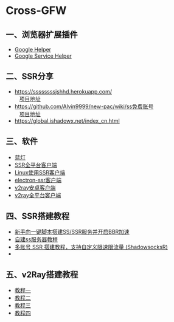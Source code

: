 # Cross-GFW
## 一、浏览器扩展插件
  * [Google Helper]( http://googlehelper.net)    
  * [Google Service Helper](https://chrome.google.com/webstore/detail/谷歌服务助手/cgncbhnhlkbdieckbbmeppcefokppagh?utm_source=chrome-app-launcher-info-dialog)    
  
## 二、SSR分享 
  * https://ssssssssjshhd.herokuapp.com/   
    [项目地址](https://github.com/the0demiurge/ShadowSocksShare-OpenShift)    
  * https://github.com/Alvin9999/new-pac/wiki/ss免费账号    
    [项目地址](https://github.com/Alvin9999/new-pac)   
  * https://global.ishadowx.net/index_cn.html   
  
## 三、软件 
  * [蓝灯](https://github.com/getlantern/forum)   
  * [SSR全平台客户端](https://www.flyzy2005.com/fan-qiang/shadowsocksr/ss-ssr-clients/) 
  * [Linux使用SSR客户端](https://mikoto10032.github.io/post/%E7%A8%8B%E5%BA%8F%E5%91%98%E9%82%A3%E4%BA%9B%E4%BA%8B/linux%E4%BD%BF%E7%94%A8ssr%E5%AE%A2%E6%88%B7%E7%AB%AF/)
  * [electron-ssr客户端](https://github.com/erguotou520/electron-ssr/releases)
  * [v2ray安卓客户端](https://yuan.ga/v2ray-android-tutorial/)
  * [v2ray全平台客户端](https://yuan.ga/v2ray-complete-tutorial/)
 
## 四、SSR搭建教程 
* [新手向一键脚本搭建SS/SSR服务并开启BBR加速](https://segmentfault.com/a/1190000015243145)
* [自建ss服务器教程](https://github.com/Alvin9999/new-pac/wiki/%E8%87%AA%E5%BB%BAss%E6%9C%8D%E5%8A%A1%E5%99%A8%E6%95%99%E7%A8%8B)
* [多账号 SSR 搭建教程，支持自定义限速限流量 (ShadowsocksR)](https://fangeqiang.com/595.html)
* []()

## 五、v2Ray搭建教程    
  * [教程一](https://toutyrater.github.io)                  
  * [教程二](https://www.helup.com/77.html)          
  * [教程三](https://www.v2ray.com/chapter_00/start.html)                 
  * [教程四](https://yuan.ga/v2ray-complete-tutorial/)
  
